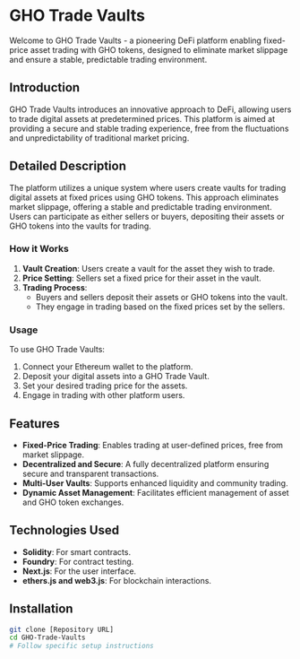 # GHO Trade Vaults

Welcome to GHO Trade Vaults - a pioneering DeFi platform enabling fixed-price asset trading with GHO tokens, designed to eliminate market slippage and ensure a stable, predictable trading environment.

## Introduction

GHO Trade Vaults introduces an innovative approach to DeFi, allowing users to trade digital assets at predetermined prices. This platform is aimed at providing a secure and stable trading experience, free from the fluctuations and unpredictability of traditional market pricing.

## Detailed Description

The platform utilizes a unique system where users create vaults for trading digital assets at fixed prices using GHO tokens. This approach eliminates market slippage, offering a stable and predictable trading environment. Users can participate as either sellers or buyers, depositing their assets or GHO tokens into the vaults for trading.

### How it Works

1. **Vault Creation**: Users create a vault for the asset they wish to trade.
2. **Price Setting**: Sellers set a fixed price for their asset in the vault.
3. **Trading Process**: 
   - Buyers and sellers deposit their assets or GHO tokens into the vault.
   - They engage in trading based on the fixed prices set by the sellers.

### Usage

To use GHO Trade Vaults:

1. Connect your Ethereum wallet to the platform.
2. Deposit your digital assets into a GHO Trade Vault.
3. Set your desired trading price for the assets.
4. Engage in trading with other platform users.

## Features

- **Fixed-Price Trading**: Enables trading at user-defined prices, free from market slippage.
- **Decentralized and Secure**: A fully decentralized platform ensuring secure and transparent transactions.
- **Multi-User Vaults**: Supports enhanced liquidity and community trading.
- **Dynamic Asset Management**: Facilitates efficient management of asset and GHO token exchanges.

## Technologies Used

- **Solidity**: For smart contracts.
- **Foundry**: For contract testing.
- **Next.js**: For the user interface.
- **ethers.js and web3.js**: For blockchain interactions.

## Installation

```bash
git clone [Repository URL]
cd GHO-Trade-Vaults
# Follow specific setup instructions
